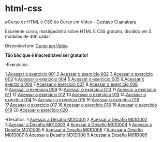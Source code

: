 # html-css
 #Curso de HTML e CSS do Curso em Video - Gustavo Guanabara

 Excelente curso, mastigadinho sobre HTML E CSS gratuito, dividido em 5 módulos de 40h cada! 

 Disponível em: [Curso em Video](https://www.cursoemvideo.com/)

 **Tão bão que é inacreditável ser gratuito!** 

-Exercícios:

 1.<a href="https://isaiaslfsoares.github.io/html-css/desafios/modulo-01/d001/index.html" >Acessar o exercício 001</a>
 2.<a href="https://isaiaslfsoares.github.io/html-css/desafios/modulo-01/d001/index.html" >Acessar o exercício 002</a>
 3.<a href="https://isaiaslfsoares.github.io/html-css/desafios/modulo-01/d001/index.html" >Acessar o exercício 003</a>
 4.<a href="https://isaiaslfsoares.github.io/html-css/desafios/modulo-01/d001/index.html" >Acessar o exercício 004</a>
 5.<a href="https://isaiaslfsoares.github.io/html-css/desafios/modulo-01/d001/index.html" >Acessar o exercício 005</a>
 6.<a href="https://isaiaslfsoares.github.io/html-css/desafios/modulo-01/d001/index.html" >Acessar o exercício 006</a>
 7.<a href="https://isaiaslfsoares.github.io/html-css/desafios/modulo-01/d001/index.html" >Acessar o exercício 007</a>
 8.<a href="https://isaiaslfsoares.github.io/html-css/desafios/modulo-01/d001/index.html" >Acessar o exercício 008</a>
 9.<a href="https://isaiaslfsoares.github.io/html-css/desafios/modulo-01/d001/index.html" >Acessar o exercício 009</a>
 10.<a href="https://isaiaslfsoares.github.io/html-css/desafios/modulo-01/d001/index.html" >Acessar o exercício 010</a>
 11.<a href="https://isaiaslfsoares.github.io/html-css/desafios/modulo-01/d001/index.html" >Acessar o exercício 011</a>
 12.<a href="https://isaiaslfsoares.github.io/html-css/desafios/modulo-01/d001/index.html" >Acessar o exercício 012</a>
 13.<a href="https://isaiaslfsoares.github.io/html-css/desafios/modulo-01/d001/index.html" >Acessar o exercício 013</a>
 14.<a href="https://isaiaslfsoares.github.io/html-css/desafios/modulo-01/d001/index.html" >Acessar o exercício 014</a>
 15.<a href="https://isaiaslfsoares.github.io/html-css/desafios/modulo-01/d001/index.html" >Acessar o exercício 015</a>
 16.<a href="https://isaiaslfsoares.github.io/html-css/desafios/modulo-02/d001/index.html" >Acessar o exercício 016</a>
 17.<a href="https://isaiaslfsoares.github.io/html-css/desafios/modulo-02/d001/index.html" >Acessar o exercício 017</a>
 18.<a href="https://isaiaslfsoares.github.io/html-css/desafios/modulo-02/d001/index.html" >Acessar o exercício 018</a>
 19.<a href="https://isaiaslfsoares.github.io/html-css/desafios/modulo-02/d001/index.html" >Acessar o exercício 019</a>
 20.<a href="https://isaiaslfsoares.github.io/html-css/desafios/modulo-02/d001/index.html" >Acessar o exercício 020</a>

-Desafios: 
 1.<a href="https://isaiaslfsoares.github.io/html-css/desafios/modulo-01/d001html" >Acessar a Desafio M01D001</a>
 2.<a href="https://isaiaslfsoares.github.io/html-css/desafios/modulo-01/d002html" >Acessar a Desafio M01D002</a>
 3.<a href="https://isaiaslfsoares.github.io/html-css/desafios/modulo-01/d003html" >Acessar a Desafio M01D003</a>
 4.<a href="https://isaiaslfsoares.github.io/html-css/desafios/modulo-01/d004html" >Acessar a Desafio M01D004</a>
 5.<a href="https://isaiaslfsoares.github.io/html-css/desafios/modulo-01/d005html" >Acessar a Desafio M01D005</a>
 6.<a href="https://isaiaslfsoares.github.io/html-css/desafios/modulo-01/d006html" >Acessar a Desafio M01D006</a>
 7.<a href="https://isaiaslfsoares.github.io/html-css/desafios/modulo-01/d007html" >Acessar a Desafio M01D007</a>
 8.<a href="https://isaiaslfsoares.github.io/html-css/desafios/modulo-01/d008html" >Acessar a Desafio M01D008</a>
 9.<a href="https://isaiaslfsoares.github.io/html-css/desafios/modulo-01/d009html" >Acessar a Desafio M01D009</a>
